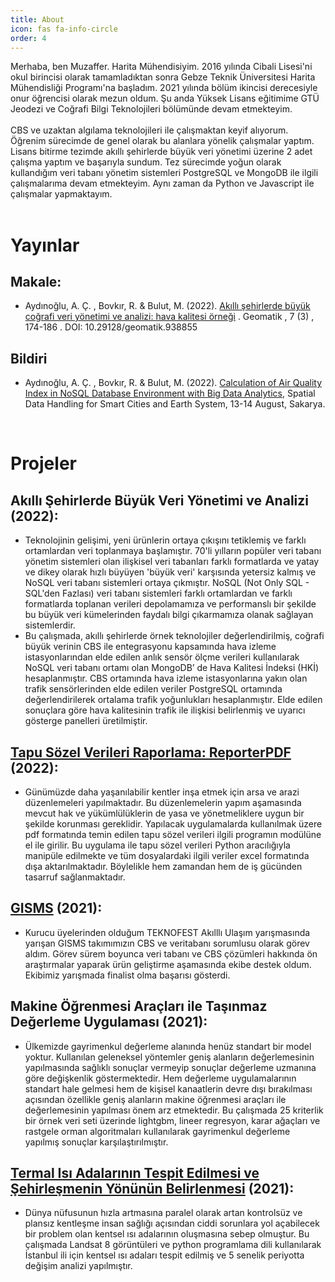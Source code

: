 ```yaml
---
title: About
icon: fas fa-info-circle
order: 4
---
```


<div class='text-justify'>
Merhaba, ben Muzaffer. Harita Mühendisiyim. 2016 yılında Cibali Lisesi'ni okul birincisi olarak tamamladıktan sonra Gebze Teknik Üniversitesi Harita Mühendisliği Programı'na başladım. 2021 yılında bölüm ikincisi derecesiyle onur öğrencisi olarak mezun oldum. Şu anda Yüksek Lisans eğitimime GTÜ Jeodezi ve Coğrafi Bilgi Teknolojileri bölümünde devam etmekteyim.</div>
<br>
<div class='text-justify'>CBS ve uzaktan algılama teknolojileri ile çalışmaktan keyif alıyorum. Öğrenim sürecimde de genel olarak bu alanlara yönelik çalışmalar yaptım. Lisans bitirme tezimde akıllı şehirlerde büyük veri yönetimi üzerine 2 adet çalışma yaptım ve başarıyla sundum. Tez sürecimde yoğun olarak kullandığım veri tabanı yönetim sistemleri PostgreSQL ve MongoDB ile ilgili çalışmalarıma devam etmekteyim. Aynı zaman da Python ve Javascript ile çalışmalar yapmaktayım.</div>
<br>

# Yayınlar

## Makale:

* 	Aydınoğlu, A. Ç. , Bovkır, R. & Bulut, M. (2022). [Akıllı şehirlerde büyük coğrafi veri yönetimi ve analizi: hava kalitesi örneği](https://dergipark.org.tr/tr/pub/geomatik/issue/66138/938855) . Geomatik , 7 (3) , 174-186 . DOI: 10.29128/geomatik.938855

## Bildiri

* Aydınoğlu, A. Ç. , Bovkır, R. & Bulut, M. (2022). [Calculation of Air Quality Index in NoSQL Database Environment with Big Data Analytics](https://www.youtube.com/watch?v=X_LwK2D-Clg), Spatial Data Handling for Smart Cities and Earth System, 13-14 August, Sakarya.

<br>

# Projeler

## Akıllı Şehirlerde Büyük Veri Yönetimi ve Analizi (2022):

* <div class='text-justify'>Teknolojinin gelişimi, yeni ürünlerin ortaya çıkışını tetiklemiş ve farklı ortamlardan veri toplanmaya başlamıştır. 70'li yılların popüler veri tabanı yönetim sistemleri olan ilişkisel veri tabanları farklı formatlarda ve yatay ve dikey olarak hızlı büyüyen 'büyük veri' karşısında yetersiz kalmış ve NoSQL veri tabanı sistemleri ortaya çıkmıştır. NoSQL (Not Only SQL - SQL'den Fazlası) veri tabanı sistemleri farklı ortamlardan ve farklı formatlarda toplanan verileri depolamamıza ve performanslı bir şekilde bu büyük veri kümelerinden faydalı bilgi çıkarmamıza olanak sağlayan sistemlerdir. </div>
* <div class='text-justify'> Bu çalışmada, akıllı şehirlerde örnek teknolojiler değerlendirilmiş, coğrafi büyük verinin CBS ile entegrasyonu kapsamında hava izleme istasyonlarından elde edilen anlık sensör ölçme verileri kullanılarak NoSQL veri tabanı ortamı olan MongoDB’ de Hava Kalitesi İndeksi (HKİ) hesaplanmıştır. CBS ortamında hava izleme istasyonlarına yakın olan trafik sensörlerinden elde edilen veriler PostgreSQL ortamında değerlendirilerek ortalama trafik yoğunlukları hesaplanmıştır. Elde edilen sonuçlara göre hava kalitesinin trafik ile ilişkisi belirlenmiş ve uyarıcı gösterge panelleri üretilmiştir. </div>


## [Tapu Sözel Verileri Raporlama: ReporterPDF](https://github.com/muzafferbulut/tapu-sozel-verileri-raporlama) (2022):

* <div class='text-justify'>Günümüzde daha yaşanılabilir kentler inşa etmek için arsa ve arazi düzenlemeleri yapılmaktadır. Bu düzenlemelerin yapım aşamasında mevcut hak ve yükümlülüklerin de yasa ve yönetmeliklere uygun bir şekilde korunması gereklidir. Yapılacak uygulamalarda kullanılmak üzere pdf formatında temin edilen tapu sözel verileri ilgili programın modülüne el ile girilir. Bu uygulama ile tapu sözel verileri Python aracılığıyla manipüle edilmekte ve tüm dosyalardaki ilgili veriler excel formatında dışa aktarılmaktadır. Böylelikle hem zamandan hem de iş gücünden tasarruf sağlanmaktadır.</div>

## [GISMS](https://www.youtube.com/watch?v=X5vuSjCwULw) (2021):

* <div class='text-justify'>Kurucu üyelerinden olduğum TEKNOFEST Akılllı Ulaşım yarışmasında yarışan GISMS takımımızın CBS ve veritabanı sorumlusu olarak görev aldım. Görev sürem boyunca veri tabanı ve CBS çözümleri hakkında ön araştırmalar yaparak ürün geliştirme aşamasında ekibe destek oldum. Ekibimiz yarışmada finalist olma başarısı gösterdi. </div>

## Makine Öğrenmesi Araçları ile Taşınmaz Değerleme Uygulaması (2021):

* <div class='text-justify'> Ülkemizde gayrimenkul değerleme alanında henüz standart bir model yoktur. Kullanılan geleneksel yöntemler geniş alanların değerlemesinin yapılmasında sağlıklı sonuçlar vermeyip sonuçlar değerleme uzmanına göre değişkenlik göstermektedir. Hem değerleme uygulamalarının standart hale gelmesi hem de kişisel kanaatlerin devre dışı bırakılması açısından özellikle geniş alanların makine öğrenmesi araçları ile değerlemesinin yapılması önem arz etmektedir. Bu çalışmada 25 kriterlik bir örnek veri seti üzerinde lightgbm, lineer regresyon, karar ağaçları ve rastgele orman algoritmaları kullanılarak gayrimenkul değerleme yapılmış sonuçlar karşılaştırılmıştır. </div>

## [Termal Isı Adalarının Tespit Edilmesi ve Şehirleşmenin Yönünün Belirlenmesi](https://github.com/muzafferbulut/UHI) (2021):

* <div class='text-justify'>Dünya nüfusunun hızla artmasına paralel olarak artan kontrolsüz ve plansız kentleşme insan sağlığı açısından ciddi sorunlara yol açabilecek bir problem olan kentsel ısı adalarının oluşmasına sebep olmuştur. Bu çalışmada Landsat 8 görüntüleri ve python programlama dili kullanılarak İstanbul ili için kentsel ısı adaları tespit edilmiş ve 5 senelik periyotta değişim analizi yapılmıştır.</div>
